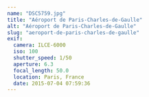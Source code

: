 ```yaml
---
name: "DSC5759.jpg"
title: "Aéroport de Paris-Charles-de-Gaulle"
alt: "Aéroport de Paris-Charles-de-Gaulle"
slug: "aeroport-de-paris-charles-de-gaulle"
exif:
  camera: ILCE-6000
  iso: 100
  shutter_speed: 1/50
  aperture: 6.3
  focal_length: 50.0
  location: Paris, France
  date: 2015-07-04 07:59:36
---
```

